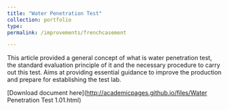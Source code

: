 ```yaml
---
title: "Water Penetration Test"
collection: portfolio
type:
permalink: /improvements/frenchcasement

---
```


This article provided a general concept of what is water penetration test, the standard evaluation principle of it and the necessary procedure to carry out this test. Aims at providing essential guidance to improve the production and prepare for establishing the test lab.

[Download document here](http://academicpages.github.io/files/Water Penetration Test 1.01.html)
